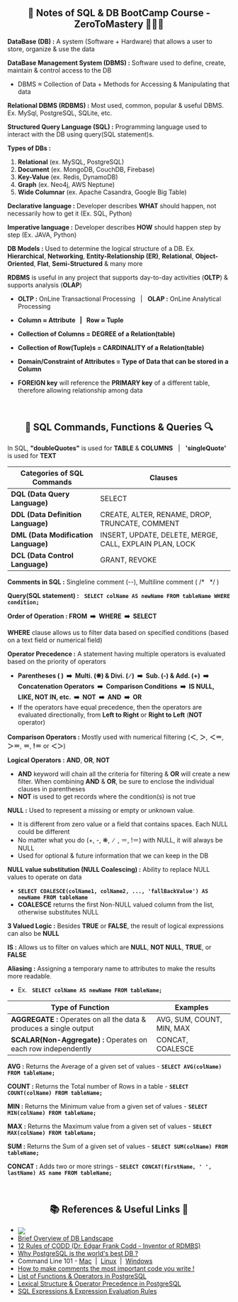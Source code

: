 <h2 align="center">📝 Notes of SQL & DB BootCamp Course - ZeroToMastery 🧑🏻‍💻</h2>

**DataBase (DB) :** A system (Software + Hardware) that allows a user to store, organize & use the data

**DataBase Management System (DBMS) :** Software used to define, create, maintain & control access to the DB
* DBMS ≈ Collection of Data + Methods for Accessing & Manipulating that data

**Relational DBMS (RDBMS) :** Most used, common, popular & useful DBMS. Ex. MySql, PostgreSQL, SQLite, etc.

**Structured Query Language (SQL) :** Programming language used to interact with the DB using query(SQL statement)s.

**Types of DBs :**
1. **Relational** (ex. MySQL, PostgreSQL)
2. **Document** (ex. MongoDB, CouchDB, Firebase)
3. **Key-Value** (ex. Redis, DynamoDB)
4. **Graph** (ex. Neo4j, AWS Neptune)
5. **Wide Columnar** (ex. Apache Casandra, Google Big Table)

**Declarative language :** Developer describes **WHAT** should happen, not necessarily how to get it (Ex. SQL, Python)

**Imperative language :** Developer describes **HOW** should happen step by step (Ex. JAVA, Python)

**DB Models :** Used to determine the logical structure of a DB. Ex. **Hierarchical**, **Networking**, **Entity-Relationship (ER)**, **Relational**, **Object-Oriented**, **Flat**, **Semi-Structured** & many more

**RDBMS** is useful in any project that supports day-to-day activities (**OLTP**) & supports analysis (**OLAP**)

* **OLTP :** OnLine Transactional Processing  &nbsp; | &nbsp; **OLAP :** OnLine Analytical Processing

* **Column ≈ Attribute &nbsp; | &nbsp; Row ≈ Tuple**

* **Collection of Columns = DEGREE of a Relation(table)**

* **Collection of Row(Tuple)s = CARDINALITY of a Relation(table)**

* **Domain/Constraint of Attributes = Type of Data that can be stored in a Column**

* **FOREIGN key** will reference the **PRIMARY key** of a different table, therefore allowing relationship among data
<br>

<h2 align="center"> 🔎 SQL Commands, Functions & Queries 🔍</h2>

In SQL, **"doubleQuotes"** is used for **TABLE** & **COLUMNS** &nbsp; | &nbsp; **'singleQuote'** is used for **TEXT**

|    **Categories of SQL Commands**    |                           **Clauses**                         |
|--------------------------------------|---------------------------------------------------------------|
| **DQL (Data Query Language)**        | SELECT                                                        |
| **DDL (Data Definition Language)**   | CREATE, ALTER, RENAME, DROP, TRUNCATE, COMMENT                |
| **DML (Data Modification Language)** | INSERT, UPDATE, DELETE, MERGE, CALL, EXPLAIN PLAN, LOCK       |
| **DCL (Data Control Language)**      | GRANT, REVOKE                                                 |

**Comments in SQL :** Singleline comment (--), Multiline comment ( /* &nbsp; */ )

**Query(SQL statement) :** &nbsp; **`SELECT colName AS newName FROM tableName WHERE condition;`**

**Order of Operation : FROM &nbsp;➡️&nbsp; WHERE &nbsp;➡️&nbsp; SELECT**

**WHERE** clause allows us to filter data based on specified conditions (based on a text field or numerical field)

**Operator Precedence :** A statement having multiple operators is evaluated based on the priority of operators
* **Parentheses ( ) &nbsp;➡️&nbsp; Multi. (❋) & Divi. ( ∕ ) &nbsp;➡️&nbsp; Sub. (-) & Add. (+) &nbsp;➡️&nbsp; Concatenation Operators &nbsp;➡️&nbsp; Comparison Conditions &nbsp;➡️&nbsp; IS NULL, LIKE, NOT IN, etc. &nbsp;➡️&nbsp; NOT &nbsp;➡️&nbsp; AND &nbsp;➡️&nbsp; OR**
* If the operators have equal precedence, then the operators are evaluated directionally, from **Left to Right** or **Right to Left** (**NOT** operator)

**Comparison Operators :** Mostly used with numerical filtering (**＜**, **＞**, **＜＝**, **＞＝**, **＝**, **!＝** or **＜＞**)

**Logical Operators :** **AND**, **OR**, **NOT**
* **AND** keyword will chain all the criteria for filtering & **OR** will create a new filter. When combining **AND** & **OR**, be sure to enclose the individual clauses in parentheses
* **NOT** is used to get records where the condition(s) is not true

**NULL :** Used to represent a missing or empty or unknown value.
* It is different from zero value or a field that contains spaces. Each NULL could be different
* No matter what you do (+, -, ❋,&nbsp; ∕ &nbsp;, ＝, !＝) with NULL, it will always be NULL
* Used for optional & future information that we can keep in the DB

**NULL value substitution (NULL Coalescing) :** Ability to replace NULL values to operate on data
* **`SELECT COALESCE(colName1, colName2, ..., 'fallBackValue') AS newName FROM tableName`**
* **COALESCE** returns the first Non-NULL valued column from the list, otherwise substitutes NULL

**3 Valued Logic :** Besides **TRUE** or **FALSE**, the result of logical expressions can also be **NULL**

**IS :** Allows us to filter on values which are **NULL**, **NOT NULL**, **TRUE**, or **FALSE**

**Aliasing :** Assigning a temporary name to attributes to make the results more readable.
* Ex. &nbsp; **`SELECT colName AS newName FROM tableName;`**

|                         **Type of Function**                        |       **Examples**        |
|---------------------------------------------------------------------|---------------------------|
| **AGGREGATE :** Operates on all the data & produces a single output | AVG, SUM, COUNT, MIN, MAX |
| **SCALAR(Non-Aggregate) :** Operates on each row independently      | CONCAT, COALESCE          |


**AVG :** Returns the Average of a given set of values - **`SELECT AVG(colName) FROM tableName;`**

**COUNT :** Returns the Total number of Rows in a table - **`SELECT COUNT(colName) FROM tableName;`**

**MIN :** Returns the Minimum value from a given set of values - **`SELECT MIN(colName) FROM tableName;`**

**MAX :** Returns the Maximum value from a given set of values - **`SELECT MAX(colName) FROM tableName;`**

**SUM :** Returns the Sum of a given set of values - **`SELECT SUM(colName) FROM tableName;`**

**CONCAT :** Adds two or more strings - **`SELECT CONCAT(firstName, ' ', lastName) AS name FROM tableName;`**

<br>
<h2 align="center"> 📚 References & Useful Links 🔗</h2>

* [<img align="center" src="https://shields.io/badge/github-Complete_SQL_Database_Bootcamp_Zero_to_Mastery-important?logo=github&style=social" />](https://github.com/mobinni/Complete-SQL-Database-Bootcamp-Zero-to-Mastery)
* [Brief Overview of DB Landscape](https://www.ibm.com/cloud/blog/brief-overview-database-landscape)
* [12 Rules of CODD (Dr. Edgar Frank Codd - Inventor of RDMBS) ](https://www.w3resource.com/sql/sql-basic/codd-12-rule-relation.php)
* [Why PostgreSQL is the world's best DB ?](https://www.2ndquadrant.com/en/blog/postgresql-is-the-worlds-best-database/#:~:text=PostgreSQL%20just%20does%20it.,response%20times%20can%20be%20managed.)
* Command Line 101 - [Mac](https://medium.com/@aechagen/mac-terminal-101-13a3e8e75d4c) &nbsp;|&nbsp; [Linux](https://jgefroh.medium.com/a-beginners-guide-to-linux-command-line-56a8004e2471) &nbsp;|&nbsp; [Windows](http://ifoundthemeaningoflife.com/learntocode/cmd101win)
* [How to make comments the most important code you write !](https://www.red-gate.com/simple-talk/databases/oracle-databases/how-to-make-comments-the-most-important-code-you-write/)
* [List of Functions & Operators in PostgreSQL](https://www.postgresql.org/docs/current/functions.html)
* [Lexical Structure & Operator Precedence in PostgreSQL](https://www.postgresql.org/docs/current/sql-syntax-lexical.html)
* [SQL Expressions & Expression Evaluation Rules](https://www.postgresql.org/docs/current/sql-expressions.html)